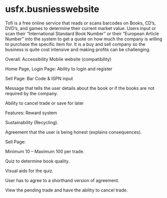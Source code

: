 # usfx.busniesswebsite
Tofi is a free online service that reads or scans barcodes on Books, CD’s, DVD’s, and games to determine their current market value. Users input or scan their “International Standard Book Number” or their “European Article Number” into the system to get a quote on how much the company is willing to purchase the specific item for. It is a buy and sell company so the business is quite cost intensive and making profits can be challenging.

Overall:
Accessibility 
Mobile website (compatibility)
 
Home Page, Login Page:
Ability to login and register
 
Sell Page:
Bar Code & ISPN input
 
Message that tells the user details about the book or if the books are not required by the company. 
 
Ability to cancel trade or save for later

Features: Reward system
 
Sustainability (Recycling).
 
Agreement that the user is being honest (explains consequences).
 
Sell Page:

Minimum 10 – Maximum 100 per trade.
 
Quiz to determine book quality.
 
Visual aids for the quiz.
 
User has to agree to a shorthand version of agreement.
 
View the pending trade and have the ability to cancel trade.

